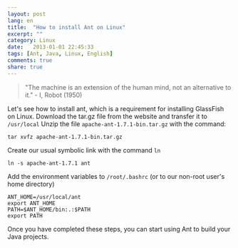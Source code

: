 ```yaml
---
layout: post
lang: en
title:  "How to install Ant on Linux"
excerpt: ""
category: Linux
date:   2013-01-01 22:45:33
tags: [Ant, Java, Linux, English]
comments: true
share: true
---
```


>"The machine is an extension of the human mind, not an alternative to it." - I, Robot (1950)

Let's see how to install ant, which is a requirement for installing GlassFish on Linux.
Download the tar.gz file from the website and transfer it to `/usr/local`
Unzip the file  `apache-ant-1.7.1-bin.tar.gz` with the command:



```
tar xvfz apache-ant-1.7.1-bin.tar.gz
```

Create our usual symbolic link with the command `ln`
```
ln -s apache-ant-1.7.1 ant
```

Add the environment variables to `/root/.bashrc`  (or to our non-root user's home directory)

```
ANT_HOME=/usr/local/ant
export ANT_HOME
PATH=$ANT_HOME/bin:.:$PATH
export PATH
```

Once you have completed these steps, you can start using Ant to build your Java projects.
